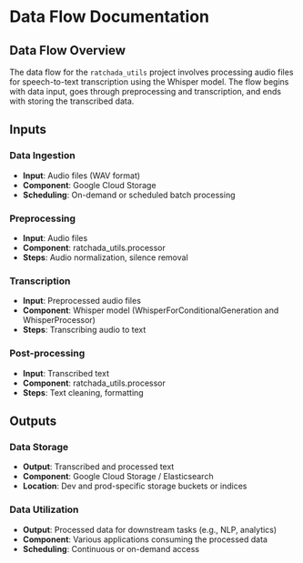 # Data Flow Documentation
## Data Flow Overview
The data flow for the `ratchada_utils` project involves processing audio files for speech-to-text transcription using the Whisper model. The flow begins with data input, goes through preprocessing and transcription, and ends with storing the transcribed data.

## Inputs
### Data Ingestion

- **Input**: Audio files (WAV format)
- **Component**: Google Cloud Storage
- **Scheduling**: On-demand or scheduled batch processing

### Preprocessing

- **Input**: Audio files
- **Component**: ratchada_utils.processor
- **Steps**: Audio normalization, silence removal

### Transcription

- **Input**: Preprocessed audio files
- **Component**: Whisper model (WhisperForConditionalGeneration and WhisperProcessor)
- **Steps**: Transcribing audio to text

### Post-processing

- **Input**: Transcribed text
- **Component**: ratchada_utils.processor
- **Steps**: Text cleaning, formatting

## Outputs
### Data Storage

- **Output**: Transcribed and processed text
- **Component**: Google Cloud Storage / Elasticsearch
- **Location**: Dev and prod-specific storage buckets or indices

### Data Utilization

- **Output**: Processed data for downstream tasks (e.g., NLP, analytics)
- **Component**: Various applications consuming the processed data
- **Scheduling**: Continuous or on-demand access
